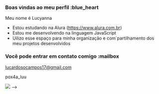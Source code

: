 ### Boas vindas ao meu perfil :blue_heart

Meu nome é Lucyanna 

- Estou estudando na Alura (https://www.alura.com.br)
- Estou me desenvolvendo na linguagem JavaScript
- Uilizo esse espaço para minha organização e com´partilhamento dos meu projetos desenvolvidos
  
### Você pode entrar em contato comigo :mailbox

lucardosocampos17@gmail.com

pox4a_luu

![](https://tenor.com/0okQmEwXVF.gif)
-->
